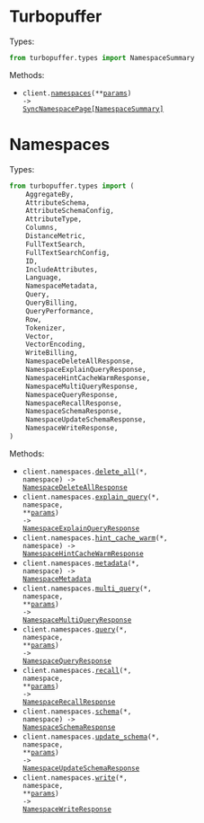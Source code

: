 # Turbopuffer

Types:

```python
from turbopuffer.types import NamespaceSummary
```

Methods:

- <code title="get /v1/namespaces">client.<a href="./src/turbopuffer/_client.py">namespaces</a>(\*\*<a href="src/turbopuffer/types/client_namespaces_params.py">params</a>) -> <a href="./src/turbopuffer/types/namespace_summary.py">SyncNamespacePage[NamespaceSummary]</a></code>

# Namespaces

Types:

```python
from turbopuffer.types import (
    AggregateBy,
    AttributeSchema,
    AttributeSchemaConfig,
    AttributeType,
    Columns,
    DistanceMetric,
    FullTextSearch,
    FullTextSearchConfig,
    ID,
    IncludeAttributes,
    Language,
    NamespaceMetadata,
    Query,
    QueryBilling,
    QueryPerformance,
    Row,
    Tokenizer,
    Vector,
    VectorEncoding,
    WriteBilling,
    NamespaceDeleteAllResponse,
    NamespaceExplainQueryResponse,
    NamespaceHintCacheWarmResponse,
    NamespaceMultiQueryResponse,
    NamespaceQueryResponse,
    NamespaceRecallResponse,
    NamespaceSchemaResponse,
    NamespaceUpdateSchemaResponse,
    NamespaceWriteResponse,
)
```

Methods:

- <code title="delete /v2/namespaces/{namespace}">client.namespaces.<a href="./src/turbopuffer/resources/namespaces.py">delete_all</a>(\*, namespace) -> <a href="./src/turbopuffer/types/namespace_delete_all_response.py">NamespaceDeleteAllResponse</a></code>
- <code title="post /v2/namespaces/{namespace}/explain_query">client.namespaces.<a href="./src/turbopuffer/resources/namespaces.py">explain_query</a>(\*, namespace, \*\*<a href="src/turbopuffer/types/namespace_explain_query_params.py">params</a>) -> <a href="./src/turbopuffer/types/namespace_explain_query_response.py">NamespaceExplainQueryResponse</a></code>
- <code title="get /v1/namespaces/{namespace}/hint_cache_warm">client.namespaces.<a href="./src/turbopuffer/resources/namespaces.py">hint_cache_warm</a>(\*, namespace) -> <a href="./src/turbopuffer/types/namespace_hint_cache_warm_response.py">NamespaceHintCacheWarmResponse</a></code>
- <code title="get /v1/namespaces/{namespace}/metadata">client.namespaces.<a href="./src/turbopuffer/resources/namespaces.py">metadata</a>(\*, namespace) -> <a href="./src/turbopuffer/types/namespace_metadata.py">NamespaceMetadata</a></code>
- <code title="post /v2/namespaces/{namespace}/query?stainless_overload=multiQuery">client.namespaces.<a href="./src/turbopuffer/resources/namespaces.py">multi_query</a>(\*, namespace, \*\*<a href="src/turbopuffer/types/namespace_multi_query_params.py">params</a>) -> <a href="./src/turbopuffer/types/namespace_multi_query_response.py">NamespaceMultiQueryResponse</a></code>
- <code title="post /v2/namespaces/{namespace}/query">client.namespaces.<a href="./src/turbopuffer/resources/namespaces.py">query</a>(\*, namespace, \*\*<a href="src/turbopuffer/types/namespace_query_params.py">params</a>) -> <a href="./src/turbopuffer/types/namespace_query_response.py">NamespaceQueryResponse</a></code>
- <code title="post /v1/namespaces/{namespace}/_debug/recall">client.namespaces.<a href="./src/turbopuffer/resources/namespaces.py">recall</a>(\*, namespace, \*\*<a href="src/turbopuffer/types/namespace_recall_params.py">params</a>) -> <a href="./src/turbopuffer/types/namespace_recall_response.py">NamespaceRecallResponse</a></code>
- <code title="get /v1/namespaces/{namespace}/schema">client.namespaces.<a href="./src/turbopuffer/resources/namespaces.py">schema</a>(\*, namespace) -> <a href="./src/turbopuffer/types/namespace_schema_response.py">NamespaceSchemaResponse</a></code>
- <code title="post /v1/namespaces/{namespace}/schema">client.namespaces.<a href="./src/turbopuffer/resources/namespaces.py">update_schema</a>(\*, namespace, \*\*<a href="src/turbopuffer/types/namespace_update_schema_params.py">params</a>) -> <a href="./src/turbopuffer/types/namespace_update_schema_response.py">NamespaceUpdateSchemaResponse</a></code>
- <code title="post /v2/namespaces/{namespace}">client.namespaces.<a href="./src/turbopuffer/resources/namespaces.py">write</a>(\*, namespace, \*\*<a href="src/turbopuffer/types/namespace_write_params.py">params</a>) -> <a href="./src/turbopuffer/types/namespace_write_response.py">NamespaceWriteResponse</a></code>
